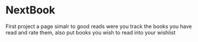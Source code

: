 # NextBook
First project a page simalr to good reads were you track the books you have read and rate them, also put books you wish to read into your wishlist

